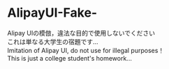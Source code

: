# AlipayUI-Fake-
Alipay UIの模倣，違法な目的で使用しないでください  
これは単なる大学生の宿題です...  
Imitation of Alipay UI, do not use for illegal purposes！  
This is just a college student's homework...  
